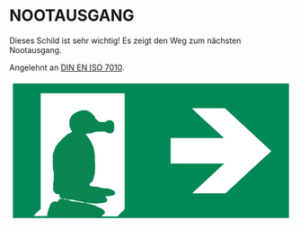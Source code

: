 # NOOTAUSGANG

Dieses Schild ist sehr wichtig! Es zeigt den Weg zum nächsten Nootausgang.

Angelehnt an [DIN EN ISO 7010](https://de.wikipedia.org/wiki/DIN_EN_ISO_7010).

![Nootausgang](https://github.com/mrdrogdrog/nootausgang/blob/master/ISO_7010_E002/Nootausgang.svg.png?raw=true)
